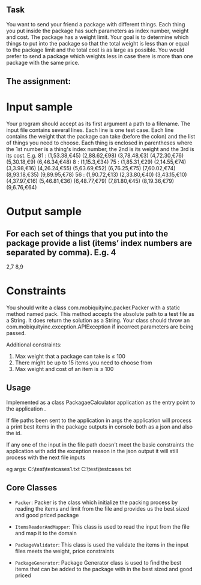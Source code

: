 ## Task ##

You want to send your friend a package with different things.
Each thing you put inside the package has such parameters as index number, weight and cost. The
package has a weight limit. Your goal is to determine which things to put into the package so that the
total weight is less than or equal to the package limit and the total cost is as large as possible.
You would prefer to send a package which weights less in case there is more than one package with the
same price.

The assignment:
--------------

Input sample
============
Your program should accept as its first argument a path to a filename. The input file contains several
lines. Each line is one test case.
Each line contains the weight that the package can take (before the colon) and the list of things you
need to choose. Each thing is enclosed in parentheses where the 1st number is a thing's index number,
the 2nd is its weight and the 3rd is its cost. E.g.
81 : (1,53.38,€45) (2,88.62,€98) (3,78.48,€3) (4,72.30,€76) (5,30.18,€9)
(6,46.34,€48)
8 : (1,15.3,€34)
75 : (1,85.31,€29) (2,14.55,€74) (3,3.98,€16) (4,26.24,€55) (5,63.69,€52)
(6,76.25,€75) (7,60.02,€74) (8,93.18,€35) (9,89.95,€78)
56 : (1,90.72,€13) (2,33.80,€40) (3,43.15,€10) (4,37.97,€16) (5,46.81,€36)
(6,48.77,€79) (7,81.80,€45) (8,19.36,€79) (9,6.76,€64)

Output sample
=============
For each set of things that you put into the package provide a list (items’ index numbers are separated
by comma). E.g.
4
-
2,7
8,9

Constraints
===========

You should write a class com.mobiquityinc.packer.Packer with a static method named pack. This method
accepts the absolute path to a test file as a String. It does return the solution as a String.
Your class should throw an com.mobiquityinc.exception.APIException if incorrect parameters are being
passed.

Additional constraints:
1. Max weight that a package can take is ≤ 100
2. There might be up to 15 items you need to choose from
3. Max weight and cost of an item is ≤ 100




## Usage ##

 Implemented as a class PackagaeCalculator application as the entry point to the application .

 If file paths been sent to the application in args the application will process a print best items in the package
 outputs in console both as a json and also the id.

 If any one of the input in the file path doesn't meet the basic constraints the application with add the exception reason
 in the json output it will still process with the next file inputs

 eg args:
    C:\test\testcases1.txt C:\test\testcases.txt


## Core Classes ##

+ `Packer`: Packer is the class which initialize the packing process by reading the items  and limit from the file and provides us the
            best sized and good priced package

+ `ItemsReaderAndMapper`: This class is used to read the input from the file and map it to the domain

+ `PackageValidator`: This class is used the validate the items in the input files meets the weight, price constraints

+ `PackageGenerator`: Package Generator class is used to find the best items that can be added to the package with in the
                      best sized and good priced





